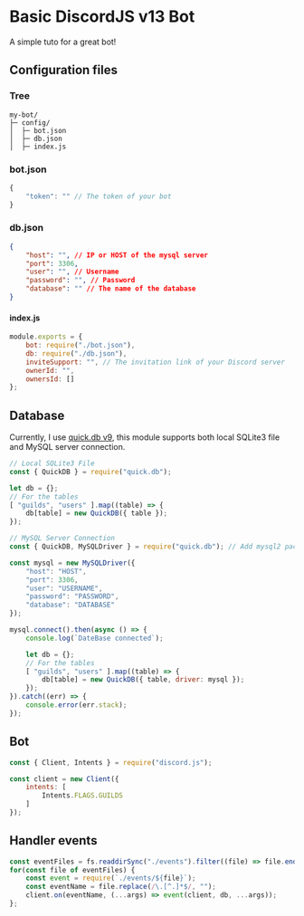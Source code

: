 # Basic DiscordJS v13 Bot
A simple tuto for a great bot!

## Configuration files

### Tree
```
my-bot/
├─ config/
│  ├─ bot.json
│  ├─ db.json
│  ├─ index.js
```

### bot.json
```js
{
    "token": "" // The token of your bot
}
```

### db.json
```json
{
    "host": "", // IP or HOST of the mysql server
    "port": 3306,
    "user": "", // Username
    "password": "", // Password
    "database": "" // The name of the database
}
```

#### index.js
```js
module.exports = {
    bot: require("./bot.json"),
    db: require("./db.json"),
    inviteSupport: "", // The invitation link of your Discord server
    ownerId: "",
    ownersId: []
};
```

## Database
Currently, I use [quick.db v9](https://github.com/plexidev/quick.db/tree/9.1.6), this module supports both local SQLite3 file and MySQL server connection.
```js
// Local SQLite3 File
const { QuickDB } = require("quick.db");

let db = {};
// For the tables
[ "guilds", "users" ].map((table) => {
    db[table] = new QuickDB({ table });
});

// MySQL Server Connection
const { QuickDB, MySQLDriver } = require("quick.db"); // Add mysql2 package for MySqlDriver: npm i mysql2

const mysql = new MySQLDriver({
    "host": "HOST",
    "port": 3306,
    "user": "USERNAME",
    "password": "PASSWORD",
    "database": "DATABASE"
});

mysql.connect().then(async () => {
    console.log(`DateBase connected`);

    let db = {};
    // For the tables
    [ "guilds", "users" ].map((table) => {
        db[table] = new QuickDB({ table, driver: mysql });
    });
}).catch((err) => {
    console.error(err.stack);
});
```

## Bot
```js
const { Client, Intents } = require("discord.js");

const client = new Client({
    intents: [
        Intents.FLAGS.GUILDS
    ]
});
```

## Handler events
```js
const eventFiles = fs.readdirSync("./events").filter((file) => file.endsWith(".js") || fs.statSync(`./events/${file}`).isDirectory());
for(const file of eventFiles) {
    const event = require(`./events/${file}`);
    const eventName = file.replace(/\.[^.]*$/, "");
    client.on(eventName, (...args) => event(client, db, ...args));
};
```
